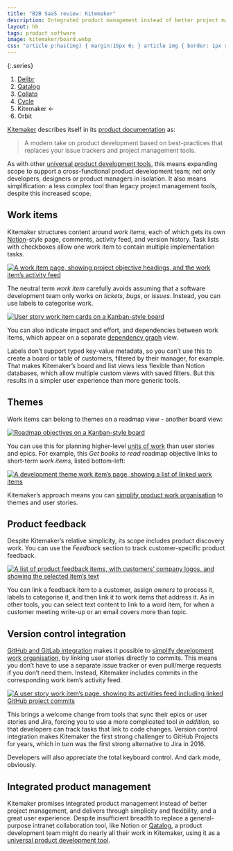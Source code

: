 ```yaml
---
title: "B2B SaaS review: Kitemaker"
description: Integrated product management instead of better project management
layout: hh
tags: product software
image: kitemaker/board.webp
css: "article p:has(img) { margin:15px 0; } article img { border: 1px solid #ddd; } article a:hover img { box-shadow: 0 0 6px 2px #428bca; }"
---
```


{:.series}
1. [Delibr](delibr-views)
2. [Qatalog](qatalog-review)
3. [Collato](collato-review)
3. [Cycle](cycle-review)
4. Kitemaker ←
5. Orbit

[Kitemaker](https://kitemaker.co/) describes itself in its
[product documentation](https://guide.kitemaker.co/about) as:

> A modern take on product development based on best-practices that replaces your issue trackers and project management tools.

As with other [universal product development tools](universal-tools),
this means expanding scope to support a cross-functional product development team; not only developers, designers or product managers in isolation.
It also means simplification: a less complex tool than legacy project management tools, despite this increased scope.

## Work items

Kitemaker structures content around _work items_, each of which gets its own 
[Notion](intranet-ten-word-wiki)-style page, comments, activity feed, and version history.
Task lists with checkboxes allow one work item to contain multiple implementation tasks.

[![A work item page, showing project objective headings, and the work item’s activity feed](kitemaker/work-item.webp)](kitemaker/work-item.webp)

The neutral term _work item_ carefully avoids assuming that a software development team only works on _tickets_, _bugs_, or _issues_.
Instead, you can use labels to categorise work.

[![User story work item cards on a Kanban-style board](kitemaker/board.webp)](kitemaker/board.webp)

You can also indicate impact and effort, and dependencies between work items, which appear on a separate
[dependency graph](https://guide.kitemaker.co/overview/dependencies-and-dependency-graph) view.

Labels don’t support typed key-value metadata, so you can’t use this to create a board or table of customers, filtered by their manager, for example.
That makes Kitemaker’s  board and list views less flexible than Notion databases, which allow multiple custom views with saved filters.
But this results in a simpler user experience than more generic tools.

## Themes

Work items can belong to themes on a roadmap view - another board view:

[![Roadmap objectives on a Kanban-style board](kitemaker/roadmap.webp)](kitemaker/roadmap.webp)

You can use this for planning higher-level [units of work](units-of-work) than user stories and epics.
For example, this _Get books to read_ roadmap objective links to short-term _work items_, listed bottom-left:

[![A development theme work item’s page, showing a list of linked work items](kitemaker/theme.webp)](kitemaker/theme.webp)

Kitemaker’s approach means you can [simplify product work organisation](simplify-product-work)
to themes and user stories.

## Product feedback

Despite Kitemaker’s relative simplicity, its scope includes product discovery work.
You can use the _Feedback_ section to track customer-specific product feedback.

[![A list of product feedback items, with customers’ company logos, and showing the selected item’s text](kitemaker/feedback.webp)](kitemaker/feedback.webp)

You can link a feedback item to a customer, assign _owners_ to process it, labels to categorise it, and then link it to work items that address it.
As in other tools, you can select text content to link to a word item, for when a customer meeting write-up or an email covers more than topic.

## Version control integration

[GitHub and GitLab integration](https://guide.kitemaker.co/integrations-overview/github-and-gitlab)
makes it possible to [simplify development work organisation](simplify-development-work),
by linking user stories directly to commits.
This means you don’t have to use a separate issue tracker or even pull/merge requests if you don’t need them.
Instead, Kitemaker includes commits in the corresponding work item’s activity feed.

[![A user story work item’s page, showing its activities feed including linked GitHub project commits](kitemaker/activities-github.webp)](kitemaker/activities-github.webp)

This brings a welcome change from tools that sync their epics or user stories and Jira, forcing you to use a more complicated tool _in addition_, so that developers can track tasks that link to code changes.
Version control integration makes Kitemaker the first strong challenger to GitHub Projects for years, which in turn was the first strong alternative to Jira in 2016.

Developers will also appreciate the total keyboard control.
And dark mode, obviously.

## Integrated product management

Kitemaker promises integrated product management instead of better project management, and delivers through simplicity and flexibility, and a great user experience.
Despite insufficient breadth to replace a general-purpose intranet collaboration tool,
like Notion or [Qatalog](qatalog-review), a product development team might do nearly all their work in Kitemaker,
using it as a [universal product development tool](universal-tools).
